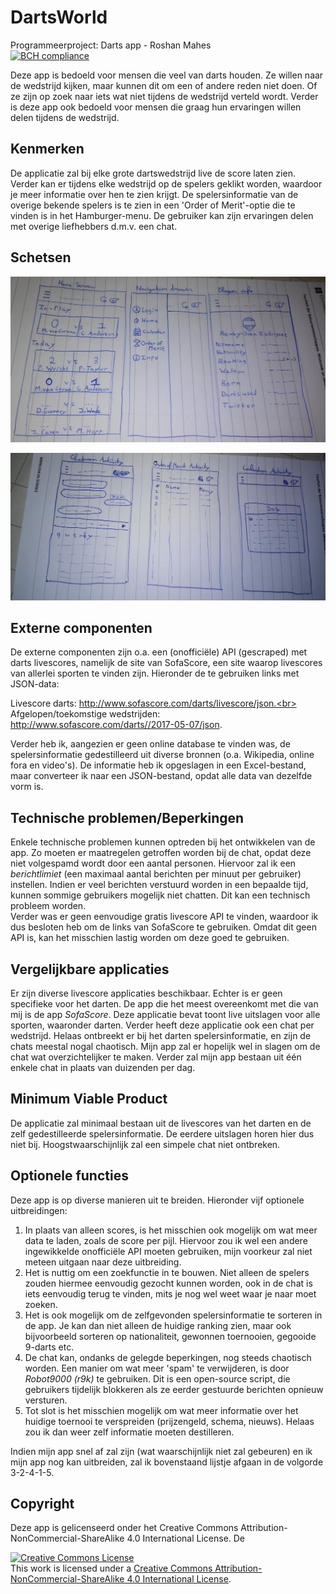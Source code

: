 # DartsWorld
Programmeerproject: Darts app - Roshan Mahes <br>
[![BCH compliance](https://bettercodehub.com/edge/badge/Roshanmahes/dartsWorld?branch=master)](https://bettercodehub.com/)

Deze app is bedoeld voor mensen die veel van darts houden. Ze willen naar de
wedstrijd kijken, maar kunnen dit om een of andere reden niet doen. Of ze zijn
op zoek naar iets wat niet tijdens de wedstrijd verteld wordt. Verder is deze
app ook bedoeld voor mensen die graag hun ervaringen willen delen tijdens de
wedstrijd.

## Kenmerken
De applicatie zal bij elke grote dartswedstrijd live de score laten zien. Verder
kan er tijdens elke wedstrijd op de spelers geklikt worden, waardoor je meer
informatie over hen te zien krijgt. De spelersinformatie van de overige bekende
spelers is te zien in een 'Order of Merit'-optie die te vinden is in het
Hamburger-menu. De gebruiker kan zijn ervaringen delen met overige liefhebbers
d.m.v. een chat.

## Schetsen
![alt text](/doc/sketch0.png "Schets 1: Beginscherm, Navigatie, Spelersinfo")

![alt text](/doc/sketch1.png "Schets 2: Chat, Ranking, Kalender")

## Externe componenten
De externe componenten zijn o.a. een (onofficiële) API (gescraped) met darts
livescores, namelijk de site van SofaScore, een site waarop livescores van
allerlei sporten te vinden zijn. Hieronder de te gebruiken links met JSON-data:

Livescore darts: http://www.sofascore.com/darts/livescore/json.<br>
Afgelopen/toekomstige wedstrijden: http://www.sofascore.com/darts//2017-05-07/json.

Verder heb ik, aangezien er geen online database te vinden was, de
spelersinformatie gedestilleerd uit diverse bronnen (o.a. Wikipedia, online fora
  en video's). De informatie heb ik opgeslagen in een Excel-bestand, maar
  converteer ik naar een JSON-bestand, opdat alle data van dezelfde vorm is.

## Technische problemen/Beperkingen
Enkele technische problemen kunnen optreden bij het ontwikkelen van de app. Zo
moeten er maatregelen getroffen worden bij de chat, opdat deze niet volgespamd
wordt door een aantal personen. Hiervoor zal ik een _berichtlimiet_
(een maximaal aantal berichten per minuut per gebruiker) instellen. Indien er
veel berichten verstuurd worden in een bepaalde tijd, kunnen sommige gebruikers
mogelijk niet chatten. Dit kan een technisch probleem worden.<br>
Verder was er geen eenvoudige gratis livescore API te vinden, waardoor ik dus
besloten heb om de links van SofaScore te gebruiken. Omdat dit geen API is, kan
het misschien lastig worden om deze goed te gebruiken.

## Vergelijkbare applicaties
Er zijn diverse livescore applicaties beschikbaar. Echter is er geen specifieke
voor het darten. De app die het meest overeenkomt met die van mij is de app
_SofaScore_. Deze applicatie bevat toont live uitslagen voor alle sporten,
waaronder darten. Verder heeft deze applicatie ook een chat per wedstrijd.
Helaas ontbreekt er bij het darten spelersinformatie, en zijn de chats meestal
nogal chaotisch. Mijn app zal er hopelijk wel in slagen om de chat wat
overzichtelijker te maken. Verder zal mijn app bestaan uit één enkele chat in
plaats van duizenden per dag.

## Minimum Viable Product
De applicatie zal minimaal bestaan uit de livescores van het darten en de
zelf gedestilleerde spelersinformatie. De eerdere uitslagen horen hier dus niet
bij. Hoogstwaarschijnlijk zal een simpele chat niet ontbreken.

## Optionele functies
Deze app is op diverse manieren uit te breiden. Hieronder vijf optionele
uitbreidingen:

1. In plaats van alleen scores, is het misschien ook mogelijk om wat meer data
te laden, zoals de score per pijl. Hiervoor zou ik wel een andere ingewikkelde
onofficiële API moeten gebruiken, mijn voorkeur zal niet meteen uitgaan naar
deze uitbreiding.
2. Het is nuttig om een zoekfunctie in te bouwen. Niet alleen de spelers
zouden hiermee eenvoudig gezocht kunnen worden, ook in de chat is iets eenvoudig
terug te vinden, mits je nog wel weet waar je naar moet zoeken.
3. Het is ook mogelijk om de zelfgevonden spelersinformatie te sorteren in de
app. Je kan dan niet alleen de huidige ranking zien, maar ook bijvoorbeeld
sorteren op nationaliteit, gewonnen toernooien, gegooide 9-darts etc.
4. De chat kan, ondanks de gelegde beperkingen, nog steeds chaotisch worden. Een
manier om wat meer 'spam' te verwijderen, is door _Robot9000 (r9k)_ te gebruiken.
Dit is een open-source script, die gebruikers tijdelijk blokkeren als ze eerder
gestuurde berichten opnieuw versturen.
5. Tot slot is het misschien mogelijk om wat meer informatie over het huidige
toernooi te verspreiden (prijzengeld, schema, nieuws). Helaas zou ik dan weer
zelf informatie moeten destilleren.

Indien mijn app snel af zal zijn (wat waarschijnlijk niet zal gebeuren) en ik
mijn app nog kan uitbreiden, zal ik bovenstaand lijstje afgaan in de volgorde
3-2-4-1-5.

## Copyright
Deze app is gelicenseerd onder het Creative Commons
Attribution-NonCommercial-ShareAlike 4.0 International License. De 

<a rel="license" href="http://creativecommons.org/licenses/by-nc-sa/4.0/"><img alt="Creative Commons License" style="border-width:0" src="https://i.creativecommons.org/l/by-nc-sa/4.0/88x31.png" /></a><br />This work is licensed under a <a rel="license" href="http://creativecommons.org/licenses/by-nc-sa/4.0/">Creative Commons Attribution-NonCommercial-ShareAlike 4.0 International License</a>.
